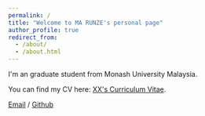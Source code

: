 ```yaml
---
permalink: /
title: "Welcome to MA RUNZE's personal page"
author_profile: true
redirect_from: 
  - /about/
  - /about.html
---
```


I'm an graduate student from Monash University Malaysia.

You can find my CV here: [XX's Curriculum Vitae](../assets/Curriculum_Vitae.pdf).

[Email](mailto:amazingrzm@gmail.com) / [Github](https://github.com/Kha1edze) 
